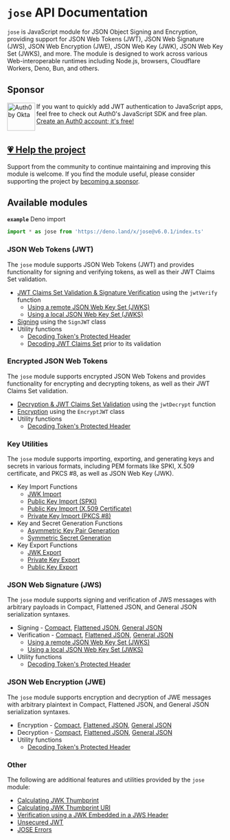 # `jose` API Documentation

`jose` is JavaScript module for JSON Object Signing and Encryption, providing support for JSON Web Tokens (JWT), JSON Web Signature (JWS), JSON Web Encryption (JWE), JSON Web Key (JWK), JSON Web Key Set (JWKS), and more. The module is designed to work across various Web-interoperable runtimes including Node.js, browsers, Cloudflare Workers, Deno, Bun, and others.

## Sponsor

<picture>
  <source media="(prefers-color-scheme: dark)" srcset="../sponsor/Auth0byOkta_dark.png">
  <source media="(prefers-color-scheme: light)" srcset="../sponsor/Auth0byOkta_light.png">
  <img height="65" align="left" alt="Auth0 by Okta" src="../sponsor/Auth0byOkta_light.png">
</picture>

If you want to quickly add JWT authentication to JavaScript apps, feel free to check out Auth0's JavaScript SDK and free plan. [Create an Auth0 account; it's free!][sponsor-auth0]<br><br>

## [💗 Help the project](https://github.com/sponsors/panva)

Support from the community to continue maintaining and improving this module is welcome. If you find the module useful, please consider supporting the project by [becoming a sponsor](https://github.com/sponsors/panva).

## Available modules

**`example`** Deno import
```js
import * as jose from 'https://deno.land/x/jose@v6.0.1/index.ts'
```

### JSON Web Tokens (JWT)

The `jose` module supports JSON Web Tokens (JWT) and provides functionality for signing and verifying tokens, as well as their JWT Claims Set validation.

- [JWT Claims Set Validation & Signature Verification](https://github.com/panva/jose/blob/v6.0.1/docs/jwt/verify/functions/jwtVerify.md) using the `jwtVerify` function
  - [Using a remote JSON Web Key Set (JWKS)](https://github.com/panva/jose/blob/v6.0.1/docs/jwks/remote/functions/createRemoteJWKSet.md)
  - [Using a local JSON Web Key Set (JWKS)](https://github.com/panva/jose/blob/v6.0.1/docs/jwks/local/functions/createLocalJWKSet.md)
- [Signing](https://github.com/panva/jose/blob/v6.0.1/docs/jwt/sign/classes/SignJWT.md) using the `SignJWT` class
- Utility functions
  - [Decoding Token's Protected Header](https://github.com/panva/jose/blob/v6.0.1/docs/util/decode_protected_header/functions/decodeProtectedHeader.md)
  - [Decoding JWT Claims Set](https://github.com/panva/jose/blob/v6.0.1/docs/util/decode_jwt/functions/decodeJwt.md) prior to its validation

### Encrypted JSON Web Tokens

The `jose` module supports encrypted JSON Web Tokens and provides functionality for encrypting and decrypting tokens, as well as their JWT Claims Set validation.

- [Decryption & JWT Claims Set Validation](https://github.com/panva/jose/blob/v6.0.1/docs/jwt/decrypt/functions/jwtDecrypt.md) using the `jwtDecrypt` function
- [Encryption](https://github.com/panva/jose/blob/v6.0.1/docs/jwt/encrypt/classes/EncryptJWT.md) using the `EncryptJWT` class
- Utility functions
  - [Decoding Token's Protected Header](https://github.com/panva/jose/blob/v6.0.1/docs/util/decode_protected_header/functions/decodeProtectedHeader.md)

### Key Utilities

The `jose` module supports importing, exporting, and generating keys and secrets in various formats, including PEM formats like SPKI, X.509 certificate, and PKCS #8, as well as JSON Web Key (JWK).

- Key Import Functions
  - [JWK Import](https://github.com/panva/jose/blob/v6.0.1/docs/key/import/functions/importJWK.md)
  - [Public Key Import (SPKI)](https://github.com/panva/jose/blob/v6.0.1/docs/key/import/functions/importSPKI.md)
  - [Public Key Import (X.509 Certificate)](https://github.com/panva/jose/blob/v6.0.1/docs/key/import/functions/importX509.md)
  - [Private Key Import (PKCS #8)](https://github.com/panva/jose/blob/v6.0.1/docs/key/import/functions/importPKCS8.md)
- Key and Secret Generation Functions
  - [Asymmetric Key Pair Generation](https://github.com/panva/jose/blob/v6.0.1/docs/key/generate_key_pair/functions/generateKeyPair.md)
  - [Symmetric Secret Generation](https://github.com/panva/jose/blob/v6.0.1/docs/key/generate_secret/functions/generateSecret.md)
- Key Export Functions
  - [JWK Export](https://github.com/panva/jose/blob/v6.0.1/docs/key/export/functions/exportJWK.md)
  - [Private Key Export](https://github.com/panva/jose/blob/v6.0.1/docs/dkey/export/functions/exportPKCS8.md)
  - [Public Key Export](https://github.com/panva/jose/blob/v6.0.1/docs/dkey/export/functions/exportSPKI.md)

### JSON Web Signature (JWS)

The `jose` module supports signing and verification of JWS messages with arbitrary payloads in Compact, Flattened JSON, and General JSON serialization syntaxes.

- Signing - [Compact](https://github.com/panva/jose/blob/v6.0.1/docs/jws/compact/sign/classes/CompactSign.md), [Flattened JSON](https://github.com/panva/jose/blob/v6.0.1/docs/jws/flattened/sign/classes/FlattenedSign.md), [General JSON](https://github.com/panva/jose/blob/v6.0.1/docs/jws/general/sign/classes/GeneralSign.md)
- Verification - [Compact](https://github.com/panva/jose/blob/v6.0.1/docs/jws/compact/verify/functions/compactVerify.md), [Flattened JSON](https://github.com/panva/jose/blob/v6.0.1/docs/jws/flattened/verify/functions/flattenedVerify.md), [General JSON](https://github.com/panva/jose/blob/v6.0.1/docs/jws/general/verify/functions/generalVerify.md)
  - [Using a remote JSON Web Key Set (JWKS)](https://github.com/panva/jose/blob/v6.0.1/docs/jwks/remote/functions/createRemoteJWKSet.md)
  - [Using a local JSON Web Key Set (JWKS)](https://github.com/panva/jose/blob/v6.0.1/docs/jwks/local/functions/createLocalJWKSet.md)
- Utility functions
  - [Decoding Token's Protected Header](https://github.com/panva/jose/blob/v6.0.1/docs/util/decode_protected_header/functions/decodeProtectedHeader.md)

### JSON Web Encryption (JWE)

The `jose` module supports encryption and decryption of JWE messages with arbitrary plaintext in Compact, Flattened JSON, and General JSON serialization syntaxes.

- Encryption - [Compact](https://github.com/panva/jose/blob/v6.0.1/docs/jwe/compact/encrypt/classes/CompactEncrypt.md), [Flattened JSON](https://github.com/panva/jose/blob/v6.0.1/docs/jwe/flattened/encrypt/classes/FlattenedEncrypt.md), [General JSON](https://github.com/panva/jose/blob/v6.0.1/docs/jwe/general/encrypt/classes/GeneralEncrypt.md)
- Decryption - [Compact](https://github.com/panva/jose/blob/v6.0.1/docs/jwe/compact/decrypt/functions/compactDecrypt.md), [Flattened JSON](https://github.com/panva/jose/blob/v6.0.1/docs/jwe/flattened/decrypt/functions/flattenedDecrypt.md), [General JSON](https://github.com/panva/jose/blob/v6.0.1/docs/jwe/general/decrypt/functions/generalDecrypt.md)
- Utility functions
  - [Decoding Token's Protected Header](https://github.com/panva/jose/blob/v6.0.1/docs/util/decode_protected_header/functions/decodeProtectedHeader.md)

### Other

The following are additional features and utilities provided by the `jose` module:

- [Calculating JWK Thumbprint](https://github.com/panva/jose/blob/v6.0.1/docs/jwk/thumbprint/functions/calculateJwkThumbprint.md)
- [Calculating JWK Thumbprint URI](https://github.com/panva/jose/blob/v6.0.1/docs/jwk/thumbprint/functions/calculateJwkThumbprintUri.md)
- [Verification using a JWK Embedded in a JWS Header](https://github.com/panva/jose/blob/v6.0.1/docs/jwk/embedded/functions/EmbeddedJWK.md)
- [Unsecured JWT](https://github.com/panva/jose/blob/v6.0.1/docs/jwt/unsecured/classes/UnsecuredJWT.md)
- [JOSE Errors](https://github.com/panva/jose/blob/v6.0.1/docs/util/errors/README.md)

[sponsor-auth0]: https://a0.to/signup/panva

[^cjs]: CJS style `let jose = require('jose')` is possible in Node.js versions where `process.features.require_module` is `true` or with the `--experimental-require-module` Node.js CLI flag.
